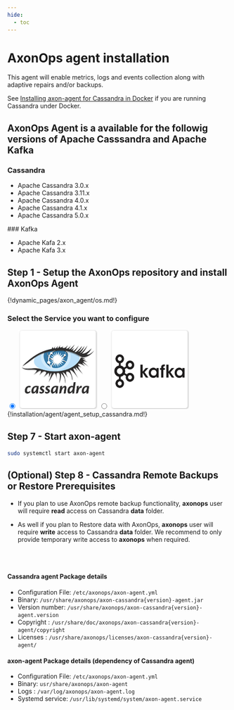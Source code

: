 ```yaml
---
hide:
  - toc
---
```


# AxonOps agent installation

This agent will enable metrics, logs and events collection along with adaptive repairs and/or backups.

See [Installing axon-agent for Cassandra in Docker](./docker.md) if you are running Cassandra under Docker.

## AxonOps Agent is a available for the followig versions of Apache Casssandra and Apache Kafka

### Cassandra
* Apache Cassandra 3.0.x
* Apache Cassandra 3.11.x
* Apache Cassandra 4.0.x
* Apache Cassandra 4.1.x
* Apache Cassandra 5.0.x

### Kafka
* Apache Kafa 2.x
* Apache Kafa 3.x


## Step 1 - Setup the AxonOps repository and install AxonOps Agent

{!dynamic_pages/axon_agent/os.md!}

### Select the Service you want to configure 
<label>
  <input type="radio" id="Cassandra" name="Service" onChange="updateService()" checked=true />
  <img src="/get_started/cassandra.png" class="skip-lightbox" width="180px" height="180px">
</label>
<label>
  <input type="radio" id="Kafka" name="Service" onChange="updateService()" />
  <img src="/get_started/kafka.png" class="skip-lightbox" width="180px" height="180px">
</label>

<div id="CassandraDiv" name="service_div">
    {!installation/agent/agent_setup_cassandra.md!}
</div>

<div id="KafkaDiv" name="service_div" style="display:none">
    {!installation/agent/agent_setup_kafka.md!}
</div>

## Step 7 - Start axon-agent
``` bash
sudo systemctl start axon-agent
```

<div id="CassandraDiv" name="service_div">

<h2>(Optional) Step 8 - Cassandra Remote Backups or Restore Prerequisites</h2>
<ul>
<li><p>If you plan to use AxonOps remote backup functionality, <strong>axonops</strong> user will require <strong>read</strong> access on Cassandra <strong>data</strong> folder.</p>
</li>
<li><p>As well if you plan to Restore data with AxonOps,  <strong>axonops</strong> user will require <strong>write</strong> access to Cassandra <strong>data</strong> folder. We recommend to only provide temporary write access to <strong>axonops</strong> when required.</p>
</li>
</ul>
<br/>
<br/>
<h4>Cassandra agent Package details</h4>
<ul>
<li>Configuration File: <code>/etc/axonops/axon-agent.yml</code></li>
<li>Binary: <code>/usr/share/axonops/axon-cassandra{version}-agent.jar</code></li>
<li>Version number: <code>/usr/share/axonops/axon-cassandra{version}-agent.version</code></li>
<li>Copyright : <code>/usr/share/doc/axonops/axon-cassandra{version}-agent/copyright</code></li>
<li>Licenses : <code>/usr/share/axonops/licenses/axon-cassandra{version}-agent/</code></li>
</ul>
<h4>axon-agent Package details (dependency of Cassandra agent)</h4>
<ul>
<li>Configuration File: <code>/etc/axonops/axon-agent.yml</code></li>
<li>Binary: <code>usr/share/axonops/axon-agent</code></li>
<li>Logs : <code>/var/log/axonops/axon-agent.log</code></li>
<li>Systemd service: <code>/usr/lib/systemd/system/axon-agent.service</code></li>
</ul>
</div>

<div id="KafkaDiv" name="service_div" style="display:none">
<br/>
<br/>
<h4>Kafka agent Package details</h4>
<ul>
<li>Configuration File: <code>/etc/axonops/axon-agent.yml</code></li>
<li>Binary: <code>/usr/share/axonops/axon-kafka{version}-agent.jar</code></li>
<li>Version number: <code>/usr/share/axonops/axon-kafka{version}-agent.version</code></li>
<li>Copyright : <code>/usr/share/doc/axonops/axon-kafka{version}-agent/copyright</code></li>
<li>Licenses : <code>/usr/share/axonops/licenses/axon-kafka{version}-agent/</code></li>
</ul>
<h4>axon-agent Package details (dependency of Kafka agent)</h4>
<ul>
<li>Configuration File: <code>/etc/axonops/axon-agent.yml</code></li>
<li>Binary: <code>usr/share/axonops/axon-agent</code></li>
<li>Logs : <code>/var/log/axonops/axon-agent.log</code></li>
<li>Systemd service: <code>/usr/lib/systemd/system/axon-agent.service</code></li>
</ul>
</div>


